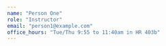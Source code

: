```yaml
---
name: "Person One"
role: "Instructor"
email: "person1@example.com"
office_hours: "Tue/Thu 9:55 to 11:40am in HR 403b"
---
```

